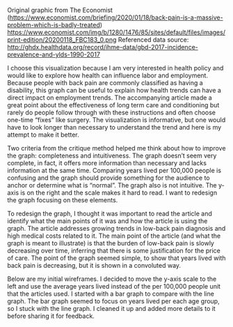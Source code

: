 Original graphic from The Economist (https://www.economist.com/briefing/2020/01/18/back-pain-is-a-massive-problem-which-is-badly-treated)
https://www.economist.com/img/b/1280/1476/85/sites/default/files/images/print-edition/20200118_FBC183_0.png
Referenced data source: 
http://ghdx.healthdata.org/record/ihme-data/gbd-2017-incidence-prevalence-and-ylds-1990-2017

I choose this visualization because I am very interested in health policy and would like to explore how health can influence labor and employment. Because people with back pain are commonly classified as having a disability, this graph can be useful to explain how health trends can have a direct impact on employment trends. The accompanying article made a great point about the effectiveness of long term care and conditioning but rarely do people follow through with these instructions and often choose one-time “fixes” like surgery. The visualization is informative, but one would have to look longer than necessary to understand the trend and here is my attempt to make it better.

Two criteria from the critique method helped me think about how to improve the graph: completeness and intuitiveness. The graph doesn’t seem very complete, in fact, it offers more information than necessary and lacks information at the same time. Comparing years lived per 100,000 people is confusing and the graph should provide something for the audience to anchor or determine what is “normal”. The graph also is not intuitive. The y-axis is on the right and the scale makes it hard to read. I want to redesign the graph focusing on these elements. 

To redesign the graph, I thought it was important to read the article and identify what the main points of it was and how the article is using the graph. The article addresses growing trends in low-back pain diagnosis and high medical costs related to it. The main point of the article (and what the graph is meant to illustrate) is that the burden of low-back pain is slowly decreasing over time, inferring that there is some justification for the price of care. The point of the graph seemed simple, to show that years lived with back pain is decreasing, but it is shown in a convoluted way. 

Below are my initial wireframes. I decided to move the y-axis scale to the left and use the average years lived instead of the per 100,000 people unit that the articles used. I started with a bar graph to compare with the line graph. The bar graph seemed to focus on years lived per each age group, so I stuck with the line graph. I cleaned it up and added more details to it before sharing it for feedback. 

